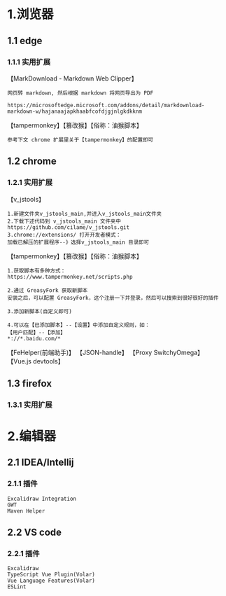 
# 1.浏览器
## 1.1 edge

### 1.1.1 实用扩展

【MarkDownload - Markdown Web Clipper】
```
网页转 markdown, 然后根据 markdown 将网页导出为 PDF

https://microsoftedge.microsoft.com/addons/detail/markdownload-markdown-w/hajanaajapkhaabfcofdjgjnlgkdkknm
```

【tampermonkey】【篡改猴】【俗称：油猴脚本】
```
参考下文 chrome 扩展里关于【tampermonkey】的配置即可
```


## 1.2 chrome

### 1.2.1 实用扩展

【v_jstools】
```
1.新建文件夹v_jstools_main,并进入v_jstools_main文件夹
2.下载下述代码到 v_jstools_main 文件夹中
https://github.com/cilame/v_jstools.git
3.chrome://extensions/ 打开开发者模式：
加载已解压的扩展程序--》选择v_jstools_main 目录即可
```

【tampermonkey】【篡改猴】【俗称：油猴脚本】
```
1.获取脚本有多种方式：
https://www.tampermonkey.net/scripts.php

2.通过 GreasyFork 获取新脚本
安装之后，可以配置 GreasyFork，这个注册一下并登录，然后可以搜索到很好很好的插件

3.添加新脚本(自定义即可)

4.可以在【已添加脚本】--【设置】中添加自定义规则，如：
【用户匹配】--【添加】
*://*.baidu.com/*
```

【FeHelper(前端助手)】
【JSON-handle】
【Proxy SwitchyOmega】
【Vue.js devtools】

## 1.3 firefox

### 1.3.1 实用扩展

# 2.编辑器

## 2.1 IDEA/Intellij

### 2.1.1 插件

```
Excalidraw Integration
GWT
Maven Helper
```

## 2.2 VS code

### 2.2.1 插件

```
Excalidraw
TypeScript Vue Plugin(Volar)
Vue Language Features(Volar)
ESLint
```
